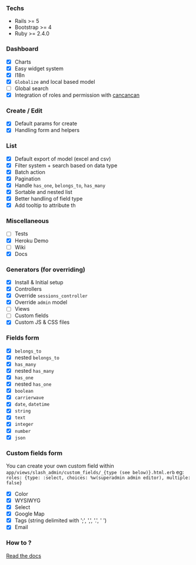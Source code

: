 ### Techs

- Rails >= 5
- Bootstrap >= 4
- Ruby >= 2.4.0

### Dashboard

- [X] Charts
- [X] Easy widget system
- [X] I18n
- [X] `Globalize` and local based model
- [ ] Global search
- [X] Integration of roles and permission with [cancancan](https://github.com/CanCanCommunity/cancancan)

### Create / Edit

- [X] Default params for create
- [X] Handling form and helpers

### List

- [X] Default export of model (excel and csv)
- [X] Filter system + search based on data type
- [X] Batch action
- [X] Pagination
- [X] Handle `has_one`, `belongs_to`, `has_many`
- [X] Sortable and nested list
- [X] Better handling of field type
- [X] Add tooltip to attribute th

### Miscellaneous

- [ ] Tests
- [X] Heroku Demo
- [ ] Wiki
- [X] Docs

### Generators (for overriding)

- [X] Install & Initial setup
- [X] Controllers
- [X] Override `sessions_controller`
- [X] Override `admin` model
- [ ] Views
- [ ] Custom fields
- [X] Custom JS & CSS files

### Fields form

- [X] `belongs_to`
- [X] nested `belongs_to`
- [X] `has_many`
- [X] nested `has_many`
- [X] `has_one`
- [X] nested `has_one`
- [X] `boolean`
- [X] `carrierwave`
- [X] `date`, `datetime`
- [X] `string`
- [X] `text`
- [X] `integer`
- [X] `number`
- [X] `json`

### Custom fields form

You can create your own custom field within `app/views/slash_admin/custom_fields/_{type (see below)}.html.erb`
eg: `roles: {type: :select, choices: %w(superadmin admin editor), multiple: false}`

- [X] Color
- [X] WYSIWYG
- [X] Select
- [X] Google Map
- [X] Tags (string delimited with ';', ',', '.', ' ')
- [X] Email

### How to ?

[Read the docs](https://github.com/nicovak/slash_admin/tree/master/docs/how_to.md)
